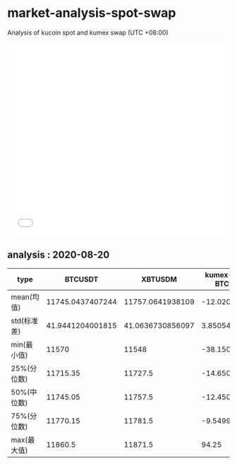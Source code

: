 # market-analysis-spot-swap
Analysis of kucoin spot and kumex swap (UTC +08:00)

<iframe width="100%" height="440" src="./data.html" frameborder="no" border="0" scrolling="no"></iframe>

## analysis : 2020-08-20

type | BTCUSDT | XBTUSDM | kumex-XBTUSDM-BTCUSDT_arb
---|---|---|---
mean(均值) | 11745.0437407244 | 11757.0641938109 | -12.0204530786169
std(标准差) | 41.9441204001815 | 41.0636730856097 | 3.85054760777071
min(最小值) | 11570 | 11548 | -38.1500000000015
25%(分位数) | 11715.35 | 11727.5 | -14.6500000000015
50%(中位数) | 11745.05 | 11757.5 | -12.4500000000007
75%(分位数) | 11770.15 | 11781.5 | -9.54999999999927
max(最大值) | 11860.5 | 11871.5 | 94.25
